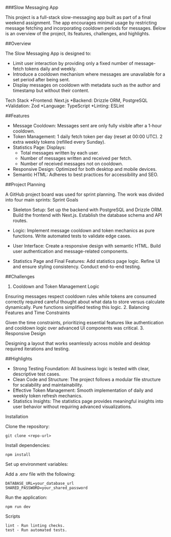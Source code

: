 ###Slow Messaging App

This project is a full-stack slow-messaging app built as part of a final weekend assignment. The app encourages minimal usage by restricting message fetching and incorporating cooldown periods for messages. Below is an overview of the project, its features, challenges, and highlights.

##Overview

The Slow Messaging App is designed to:
* Limit user interaction by providing only a fixed number of message-fetch tokens daily and weekly.
* Introduce a cooldown mechanism where messages are unavailable for a set period after being sent.
* Display messages on cooldown with metadata such as the author and timestamp but without their content.

Tech Stack
*Frontend: Next.js
*Backend: Drizzle ORM, PostgreSQL
*Validation: Zod
*Language: TypeScript
*Linting: ESLint

##Features
- Message Cooldown: Messages sent are only fully visible after a 1-hour cooldown.
- Token Management:
  1 daily fetch token per day (reset at 00:00 UTC).
  2 extra weekly tokens (refilled every Sunday).
- Statistics Page: Displays:
  - Total messages written by each user.
  - Number of messages written and received per fetch.
  - Number of received messages not on cooldown.
- Responsive Design: Optimized for both desktop and mobile devices.
- Semantic HTML: Adheres to best practices for accessibility and SEO.

##Project Planning

A GitHub project board was used for sprint planning. The work was divided into four main sprints:
Sprint Goals

- Skeleton Setup:
  Set up the backend with PostgreSQL and Drizzle ORM.
  Build the frontend with Next.js.
  Establish the database schema and API routes.

- Logic:
  Implement message cooldown and token mechanics as pure functions.
  Write automated tests to validate edge cases.

- User Interface:
  Create a responsive design with semantic HTML.
  Build user authentication and message-related components.

- Statistics Page and Final Features:
  Add statistics page logic.
  Refine UI and ensure styling consistency.
  Conduct end-to-end testing.

##Challenges

1. Cooldown and Token Management Logic

Ensuring messages respect cooldown rules while tokens are consumed correctly required careful thought about what data to store versus calculate dynamically. Pure functions simplified testing this logic. 2. Balancing Features and Time Constraints

Given the time constraints, prioritizing essential features like authentication and cooldown logic over advanced UI components was critical. 3. Responsive Design

Designing a layout that works seamlessly across mobile and desktop required iterations and testing.

##Highlights

- Strong Testing Foundation: All business logic is tested with clear, descriptive test cases.
- Clean Code and Structure: The project follows a modular file structure for scalability and maintainability.
- Effective Token Management: Smooth implementation of daily and weekly token refresh mechanics.
- Statistics Insights: The statistics page provides meaningful insights into user behavior without requiring advanced visualizations.

Installation

Clone the repository:

    git clone <repo-url>

Install dependencies:

    npm install

Set up environment variables:

Add a .env file with the following:

    DATABASE_URL=your_database_url
    SHARED_PASSWORD=your_shared_password

Run the application:

    npm run dev

Scripts

    lint - Run linting checks.
    test - Run automated tests.
